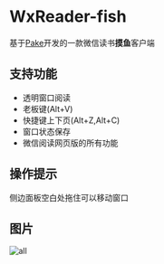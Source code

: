 # WxReader-fish

基于[Pake](https://github.com/tw93/Pake)开发的一款微信读书**摸鱼**客户端

## 支持功能

- 透明窗口阅读
- 老板键(Alt+V)
- 快捷键上下页(Alt+Z,Alt+C)
- 窗口状态保存
- 微信阅读网页版的所有功能

## 操作提示

侧边面板空白处拖住可以移动窗口

## 图片

![all](https://github.com/AprDeci/WxReader-fish/blob/main/imgs/all.png)
